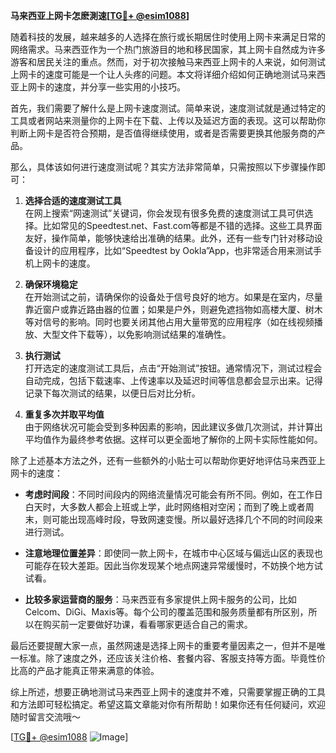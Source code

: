 **马来西亚上网卡怎麽測速[[TG💪+ @esim1088](https://t.me/s/esim1088)]**

随着科技的发展，越来越多的人选择在旅行或长期居住时使用上网卡来满足日常的网络需求。马来西亚作为一个热门旅游目的地和移民国家，其上网卡自然成为许多游客和居民关注的重点。然而，对于初次接触马来西亚上网卡的人来说，如何测试上网卡的速度可能是一个让人头疼的问题。本文将详细介绍如何正确地测试马来西亚上网卡的速度，并分享一些实用的小技巧。

首先，我们需要了解什么是上网卡速度测试。简单来说，速度测试就是通过特定的工具或者网站来测量你的上网卡在下载、上传以及延迟方面的表现。这可以帮助你判断上网卡是否符合预期，是否值得继续使用，或者是否需要更换其他服务商的产品。

那么，具体该如何进行速度测试呢？其实方法非常简单，只需按照以下步骤操作即可：

1. **选择合适的速度测试工具**  
   在网上搜索“网速测试”关键词，你会发现有很多免费的速度测试工具可供选择。比如常见的Speedtest.net、Fast.com等都是不错的选择。这些工具界面友好，操作简单，能够快速给出准确的结果。此外，还有一些专门针对移动设备设计的应用程序，比如“Speedtest by Ookla”App，也非常适合用来测试手机上网卡的速度。

2. **确保环境稳定**  
   在开始测试之前，请确保你的设备处于信号良好的地方。如果是在室内，尽量靠近窗户或靠近路由器的位置；如果是户外，则避免遮挡物如高楼大厦、树木等对信号的影响。同时也要关闭其他占用大量带宽的应用程序（如在线视频播放、大型文件下载等），以免影响测试结果的准确性。

3. **执行测试**  
   打开选定的速度测试工具后，点击“开始测试”按钮。通常情况下，测试过程会自动完成，包括下载速率、上传速率以及延迟时间等信息都会显示出来。记得记录下每次测试的结果，以便日后对比分析。

4. **重复多次并取平均值**  
   由于网络状况可能会受到多种因素的影响，因此建议多做几次测试，并计算出平均值作为最终参考依据。这样可以更全面地了解你的上网卡实际性能如何。

除了上述基本方法之外，还有一些额外的小贴士可以帮助你更好地评估马来西亚上网卡的速度：

- **考虑时间段**：不同时间段内的网络流量情况可能会有所不同。例如，在工作日白天时，大多数人都会上班或上学，此时网络相对空闲；而到了晚上或者周末，则可能出现高峰时段，导致网速变慢。所以最好选择几个不同的时间段来进行测试。
  
- **注意地理位置差异**：即使同一款上网卡，在城市中心区域与偏远山区的表现也可能存在较大差距。因此当你发现某个地点网速异常缓慢时，不妨换个地方试试看。

- **比较多家运营商的服务**：马来西亚有多家提供上网卡服务的公司，比如Celcom、DiGi、Maxis等。每个公司的覆盖范围和服务质量都有所区别，所以在购买前一定要做好功课，看看哪家更适合自己的需求。

最后还要提醒大家一点，虽然网速是选择上网卡的重要考量因素之一，但并不是唯一标准。除了速度之外，还应该关注价格、套餐内容、客服支持等方面。毕竟性价比高的产品才能真正带来满意的体验。

综上所述，想要正确地测试马来西亚上网卡的速度并不难，只需要掌握正确的工具和方法即可轻松搞定。希望这篇文章能对你有所帮助！如果你还有任何疑问，欢迎随时留言交流哦～

[[TG💪+ @esim1088](https://t.me/s/esim1088) ![Image](https://i.postimg.cc/4NQfJmqS/Snipaste-2025-05-13-00-14-12.png)]